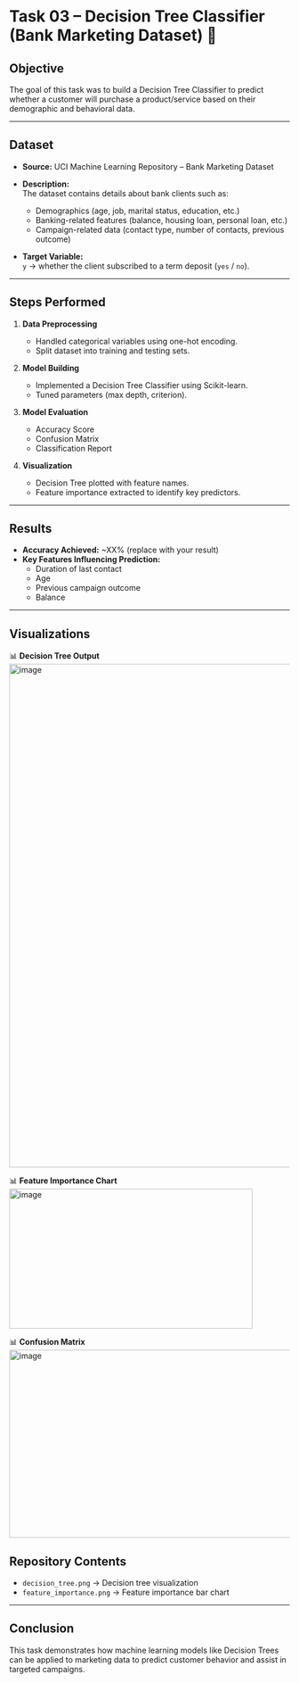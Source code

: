 # Task 03 – Decision Tree Classifier (Bank Marketing Dataset) 🌳

## Objective
The goal of this task was to build a Decision Tree Classifier to predict whether a customer will purchase a product/service based on their demographic and behavioral data.

---

## Dataset
- **Source:** UCI Machine Learning Repository – Bank Marketing Dataset  
- **Description:**  
  The dataset contains details about bank clients such as:
  - Demographics (age, job, marital status, education, etc.)
  - Banking-related features (balance, housing loan, personal loan, etc.)
  - Campaign-related data (contact type, number of contacts, previous outcome)

- **Target Variable:**  
  `y` → whether the client subscribed to a term deposit (`yes` / `no`).

---

## Steps Performed
1. **Data Preprocessing**
   - Handled categorical variables using one-hot encoding.
   - Split dataset into training and testing sets.

2. **Model Building**
   - Implemented a Decision Tree Classifier using Scikit-learn.
   - Tuned parameters (max depth, criterion).

3. **Model Evaluation**
   - Accuracy Score
   - Confusion Matrix
   - Classification Report

4. **Visualization**
   - Decision Tree plotted with feature names.
   - Feature importance extracted to identify key predictors.

---

## Results
- **Accuracy Achieved:** ~XX% (replace with your result)  
- **Key Features Influencing Prediction:**
  - Duration of last contact
  - Age
  - Previous campaign outcome
  - Balance  

---

## Visualizations
📊 **Decision Tree Output**  
<img width="1891" height="903" alt="image" src="https://github.com/user-attachments/assets/0e91c2de-0536-4de5-b445-b54480d29123" />

📊 **Feature Importance Chart**  
<img width="437" height="251" alt="image" src="https://github.com/user-attachments/assets/61592783-d0a5-4594-8356-0f883ff1e9a1" />

📊 **Confusion Matrix**
<img width="653" height="337" alt="image" src="https://github.com/user-attachments/assets/b39a8fde-1fbe-4be5-8afc-e7e242060760" />


## Repository Contents
- `decision_tree.png` → Decision tree visualization  
- `feature_importance.png` → Feature importance bar chart  

---

## Conclusion
This task demonstrates how machine learning models like Decision Trees can be applied to marketing data to predict customer behavior and assist in targeted campaigns.
